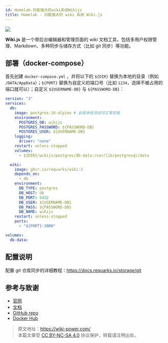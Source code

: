 ```yaml
---
id: Homelab-功能强大的wiki系统Wikijs
title: Homelab - 功能强大的 wiki 系统 Wiki.js
---
```


![](https://wiki-media-1253965369.cos.ap-guangzhou.myqcloud.com/img/20230304195348.png)

**Wiki.js** 是一个带后台编辑器和管理页面的 wiki 文档工具，包括多用户权限管理、Markdown、多种同步与储存方式（比如 git 同步）等功能。

## 部署（docker-compose）

首先创建 `docker-compose.yml` ，并将以下的 `${DIR}` 替换为本地的目录（例如 `/DATA/AppData`）；`${PORT}` 替换为自定义的端口号（比如 `1234`，选择不被占用的端口就可以）；自定义 `${USERNAME-DB}` 与 `${PASSWORD-DB}`：

```yaml title="docker-compose.yml"
version: "3"
services:
  db:
    image: postgres:10-alpine # 此版本经测试可正常安装
    environment:
      POSTGRES_DB: wikijs
      POSTGRES_PASSWORD: ${PASSWORD-DB}
      POSTGRES_USER: ${USERNAME-DB}
    logging:
      driver: "none"
    restart: unless-stopped
    volumes:
      - ${DIR}/wikijs/postgres/db-data:/var/lib/postgresql/data

  wiki:
    image: ghcr.io/requarks/wiki:2
    depends_on:
      - db
    environment:
      DB_TYPE: postgres
      DB_HOST: db
      DB_PORT: 5432
      DB_USER: ${USERNAME-DB}
      DB_PASS: ${PASSWORD-DB}
      DB_NAME: wikijs
    restart: unless-stopped
    ports:
      - "${PORT}:3000"

volumes:
  db-data:
```

## 配置说明

配置 git 仓库同步的详细教程：<https://docs.requarks.io/storage/git>

## 参考与致谢

- [官网](https://js.wiki)
- [文档](https://docs.requarks.io/install/docker)
- [GitHub repo](https://github.com/requarks/wiki)
- [Docker Hub](https://hub.docker.com/r/requarks/wiki)

> 原文地址：<https://wiki-power.com/>  
> 本篇文章受 [CC BY-NC-SA 4.0](https://creativecommons.org/licenses/by/4.0/deed.zh) 协议保护，转载请注明出处。
